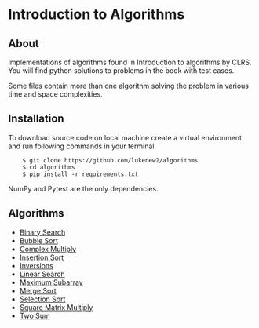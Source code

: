 # Introduction to Algorithms

## About
Implementations of algorithms found in Introduction to algorithms by CLRS.  You will find python solutions to problems in the book with test cases.

Some files contain more than one algorithm solving the problem in various time and space complexities.  

## Installation
To download source code on local machine create a virtual environment and run following commands in your terminal.

```
    $ git clone https://github.com/lukenew2/algorithms
    $ cd algorithms
    $ pip install -r requirements.txt
```

NumPy and Pytest are the only dependencies.

## Algorithms
- [Binary Search](algos/binary_search.py)
- [Bubble Sort](algos/bubble_sort.py)
- [Complex Multiply](algos/complex_multiply.py)
- [Insertion Sort](algos/insertion_sort.py)
- [Inversions](algos/inversions.py)
- [Linear Search](algos/linear_sort.py)
- [Maximum Subarray](algos/maximum_subarray.py)
- [Merge Sort](algos/merge_sort.py)
- [Selection Sort](algos/selection_sort.py)
- [Square Matrix Multiply](algos/square_matrix_multiply.py)
- [Two Sum](algos/two_sum.py)
